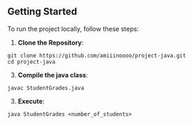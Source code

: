 ## Getting Started
To run the project locally, follow these steps:
 
1. **Clone the Repository**:
```
git clone https://github.com/amiiinoooo/project-java.git
cd project-java
```

3. **Compile the java class**:
```
javac StudentGrades.java
```
3. **Execute**:
```
java StudentGrades <number_of_students>
```
